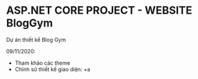 # ASP.NET CORE PROJECT - WEBSITE BlogGym

Dự án thiết kế Blog Gym

09/11/2020: 
- Tham khảo các theme
- Chỉnh sử thiết kế giao diện:
+a

